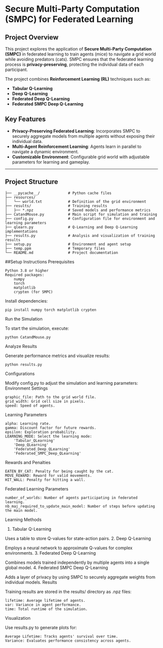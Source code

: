 # Secure Multi-Party Computation (SMPC) for Federated Learning

## Project Overview
This project explores the application of **Secure Multi-Party Computation (SMPC)** in federated learning to train agents (mice) to navigate a grid world while avoiding predators (cats). SMPC ensures that the federated learning process is **privacy-preserving**, protecting the individual data of each participant.

The project combines **Reinforcement Learning (RL)** techniques such as:
- **Tabular Q-Learning**
- **Deep Q-Learning**
- **Federated Deep Q-Learning**
- **Federated SMPC Deep Q-Learning**

## Key Features
- **Privacy-Preserving Federated Learning**: Incorporates SMPC to securely aggregate models from multiple agents without exposing their individual data.
- **Multi-Agent Reinforcement Learning**: Agents learn in parallel to navigate a dynamic environment.
- **Customizable Environment**: Configurable grid world with adjustable parameters for learning and gameplay.

---

## Project Structure
```plaintext
├── __pycache__/             # Python cache files
├── resources/
│   └── world.txt            # Definition of the grid environment
├── results/                 # Training results
│   ├── *.npz                # Saved models and performance metrics
├── CatandMouse.py           # Main script for simulation and training
├── config.py                # Configuration file for environment and learning parameters
├── qlearn.py                # Q-Learning and Deep Q-Learning implementations
├── results.py               # Analysis and visualization of training results
├── setup.py                 # Environment and agent setup
├── temp.ppm                 # Temporary files
└── README.md                # Project documentation
```

##Setup Instructions
Prerequisites

    Python 3.8 or higher
    Required packages:
        numpy
        torch
        matplotlib
        crypten (for SMPC)

Install dependencies:

    pip install numpy torch matplotlib crypten

Run the Simulation

To start the simulation, execute:

    python CatandMouse.py

Analyze Results

Generate performance metrics and visualize results:

    python results.py

Configurations

Modify config.py to adjust the simulation and learning parameters:
Environment Settings

    graphic_file: Path to the grid world file.
    grid_width: Grid cell size in pixels.
    speed: Speed of agents.

Learning Parameters

    alpha: Learning rate.
    gamma: Discount factor for future rewards.
    epsilon: Exploration probability.
    LEARNING_MODE: Select the learning mode:
        'Tabular_QLearning'
        'Deep_QLearning'
        'Federated_Deep_QLearning'
        'Federated_SMPC_Deep_QLearning'

Rewards and Penalties

    EATEN_BY_CAT: Penalty for being caught by the cat.
    MOVE_REWARD: Reward for valid movements.
    HIT_WALL: Penalty for hitting a wall.

Federated Learning Parameters

    number_of_worlds: Number of agents participating in federated learning.
    nb_maj_required_to_update_main_model: Number of steps before updating the main model.

Learning Methods
1. Tabular Q-Learning

Uses a table to store Q-values for state-action pairs.
2. Deep Q-Learning

Employs a neural network to approximate Q-values for complex environments.
3. Federated Deep Q-Learning

Combines models trained independently by multiple agents into a single global model.
4. Federated SMPC Deep Q-Learning

Adds a layer of privacy by using SMPC to securely aggregate weights from individual models.
Results

Training results are stored in the results/ directory as .npz files:

    lifetime: Average lifetime of agents.
    var: Variance in agent performance.
    time: Total runtime of the simulation.

Visualization

Use results.py to generate plots for:

    Average Lifetime: Tracks agents' survival over time.
    Variance: Evaluates performance consistency across agents.
